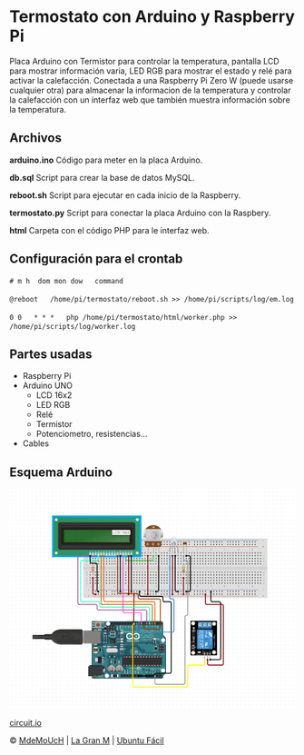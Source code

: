 # Termostato con Arduino y Raspberry Pi

Placa Arduino con Termistor para controlar la temperatura, pantalla LCD para mostrar información varia, LED RGB para mostrar el estado y relé para activar la calefacción. Conectada a una Raspberry Pi Zero W (puede usarse cualquier otra) para almacenar la informacion de la temperatura y controlar la calefacción con un interfaz web que también muestra información sobre la temperatura.





## Archivos

**arduino.ino** Código para meter en la placa Arduino.

**db.sql** Script para crear la base de datos MySQL.

**reboot.sh** Script para ejecutar en cada inicio de la Raspberry.

**termostato.py** Script para conectar la placa Arduino con la Raspbery.

**html** Carpeta con el código PHP para le interfaz web.




## Configuración para el crontab

```
# m h  dom mon dow   command

@reboot   /home/pi/termostato/reboot.sh >> /home/pi/scripts/log/em.log

0 0   * * *   php /home/pi/termostato/html/worker.php >> /home/pi/scripts/log/worker.log
```




## Partes usadas
* Raspberry Pi
* Arduino UNO
  * LCD 16x2
  * LED RGB
  * Relé
  * Termistor
  * Potenciometro, resistencias...
* Cables







## Esquema Arduino

![Esquema](arduino.png)

[circuit.io](https://www.circuito.io/app?components=512,11021,149486,341099,855863,3061987)








© [MdeMoUcH](http://www.twitter.com/mdemouch) | [La Gran M](http://www.lagranm.com) | [Ubuntu Fácil](http://www.ubuntufacil.com)
